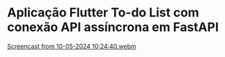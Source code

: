 # Aplicação Flutter To-do List com conexão API assíncrona em FastAPI

[Screencast from 10-05-2024 10:24:40.webm](https://github.com/joaocarazzato/M10-ponderadas/assets/99187756/0d2a0170-8bbd-4138-bd09-797430d2e8f5)
